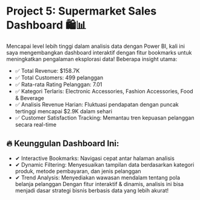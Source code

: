 # Project 5: Supermarket Sales Dashboard 🛍📊

Mencapai level lebih tinggi dalam analisis data dengan Power BI, kali ini saya mengembangkan dashboard interaktif dengan fitur bookmarks untuk meningkatkan pengalaman eksplorasi data! Beberapa insight utama:
- ✅ Total Revenue: $158.7K
- ✅ Total Customers: 499 pelanggan
- ✅ Rata-rata Rating Pelanggan: 7.01
- ✅ Kategori Terlaris: Electronic Accessories, Fashion Accessories, Food & Beverage
- ✅ Analisis Revenue Harian: Fluktuasi pendapatan dengan puncak tertinggi mencapai $2.9K dalam sehari
- ✅ Customer Satisfaction Tracking: Memantau tren kepuasan pelanggan secara real-time
## 🔥 Keunggulan Dashboard Ini:
- ✔ Interactive Bookmarks: Navigasi cepat antar halaman analisis
- ✔ Dynamic Filtering: Menyesuaikan tampilan data berdasarkan kategori produk, metode pembayaran, dan jenis pelanggan
- ✔ Trend Analysis: Menyediakan wawasan mendalam tentang pola belanja pelanggan
Dengan fitur interaktif & dinamis, analisis ini bisa menjadi dasar strategi bisnis berbasis data yang lebih akurat!
